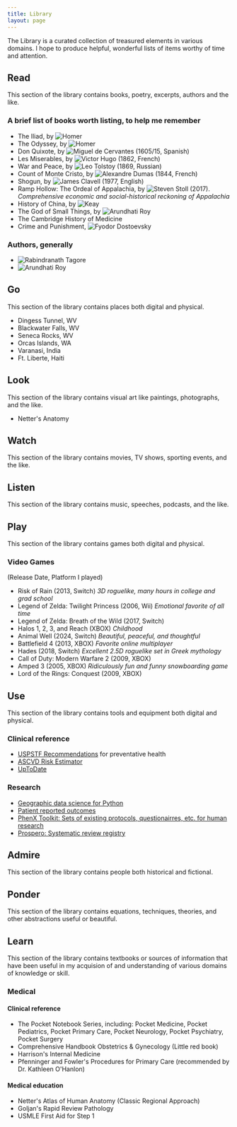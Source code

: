 ```yaml
---
title: Library
layout: page
---
```


The Library is a curated collection of treasured elements in various domains. I hope to produce helpful, wonderful lists of items worthy of time and attention.

## Read

This section of the library contains books, poetry, excerpts, authors and the like.

### A brief list of books worth listing, to help me remember

- The Iliad, by ![Homer](https://upload.wikimedia.org/wikipedia/commons/1/1c/Homer_British_Museum.jpg)
- The Odyssey, by ![Homer](https://upload.wikimedia.org/wikipedia/commons/1/1c/Homer_British_Museum.jpg)
- Don Quixote, by ![Miguel de Cervantes](https://upload.wikimedia.org/wikipedia/commons/0/09/Cervantes_J%C3%A1uregui.jpg) (1605/15, Spanish)
- Les Miserables, by ![Victor Hugo](https://upload.wikimedia.org/wikipedia/commons/thumb/e/e6/Victor_Hugo_by_%C3%89tienne_Carjat_1876_-_full.jpg/1200px-Victor_Hugo_by_%C3%89tienne_Carjat_1876_-_full.jpg) (1862, French)
- War and Peace, by ![Leo Tolstoy](https://cdn.britannica.com/94/4694-050-CABE0BB0/Leo-Tolstoy.jpg) (1869, Russian)
- Count of Monte Cristo, by ![Alexandre Dumas](https://upload.wikimedia.org/wikipedia/commons/c/c6/Nadar_-_Alexandre_Dumas_p%C3%A8re_%281802-1870%29_-_1983.198_-_Cleveland_Museum_of_Art.jpg) (1844, French)
- Shogun, by ![James Clavell](https://cdn.britannica.com/14/255414-050-4EC1222C/author-James-Clavell.jpg) (1977, English)
- Ramp Hollow: The Ordeal of Appalachia, by ![Steven Stoll](https://9b16f79ca967fd0708d1-2713572fef44aa49ec323e813b06d2d9.ssl.cf2.rackcdn.com/1140x_a10-7_cTC/Stoll-Steven-by-Tom-Stoelker-1-1569154751.jpg) (2017). *Comprehensive economic and social-historical reckoning of Appalachia*
- History of China, by ![Keay](https://media.cntraveler.com/photos/6345822956bb3cb685b1d987/master/w_1600%2Cc_limit/John-Keay-writer.jpg)
- The God of Small Things, by ![Arundhati Roy](https://compote.slate.com/images/7a1502d0-3c54-4796-9877-ae729c760156.jpg)
- The Cambridge History of Medicine
- Crime and Punishment, ![Fyodor Dostoevsky](https://upload.wikimedia.org/wikipedia/commons/7/78/Vasily_Perov_-_%D0%9F%D0%BE%D1%80%D1%82%D1%80%D0%B5%D1%82_%D0%A4.%D0%9C.%D0%94%D0%BE%D1%81%D1%82%D0%BE%D0%B5%D0%B2%D1%81%D0%BA%D0%BE%D0%B3%D0%BE_-_Google_Art_Project.jpg)

### Authors, generally

- ![Rabindranath Tagore](https://s3-us-east-2.amazonaws.com/cdn-test.poetryfoundation.org/content/images/2c9831dd1c0e4c77731bf9ff6fa301536d0a6cf2.jpeg)
- ![Arundhati Roy](https://compote.slate.com/images/7a1502d0-3c54-4796-9877-ae729c760156.jpg)

## Go

This section of the library contains places both digital and physical.

- Dingess Tunnel, WV
- Blackwater Falls, WV
- Seneca Rocks, WV
- Orcas Islands, WA
- Varanasi, India
- Ft. Liberte, Haiti

## Look

This section of the library contains visual art like paintings, photographs, and the like.

- Netter's Anatomy

## Watch

This section of the library contains movies, TV shows, sporting events, and the like.

## Listen

This section of the library contains music, speeches, podcasts, and the like.

## Play

This section of the library contains games both digital and physical.

### Video Games

(Release Date, Platform I played)

- Risk of Rain (2013, Switch) *3D roguelike, many hours in college and grad school*
- Legend of Zelda: Twilight Princess (2006, Wii) *Emotional favorite of all time*
- Legend of Zelda: Breath of the Wild (2017, Switch)
- Halos 1, 2, 3, and Reach (XBOX) *Childhood*
- Animal Well (2024, Switch) *Beautiful, peaceful, and thoughtful*
- Battlefield 4 (2013, XBOX) *Favorite online multiplayer*
- Hades (2018, Switch) *Excellent 2.5D roguelike set in Greek mythology*
- Call of Duty: Modern Warfare 2 (2009, XBOX)
- Amped 3 (2005, XBOX) *Ridiculously fun and funny snowboarding game*
- Lord of the Rings: Conquest (2009, XBOX)

## Use

This section of the library contains tools and equipment both digital and physical.

### Clinical reference

- [USPSTF Recommendations](https://www.uspreventiveservicestaskforce.org/uspstf/topic_search_results?topic_status=P) for preventative health
- [ASCVD Risk Estimator](https://tools.acc.org/ascvd-risk-estimator-plus/#!/calculate/estimate/)
- [UpToDate](https://www.uptodate.com/contents/search)

### Research

- [Geographic data science for Python](https://geographicdata.science/book/intro.html#)
- [Patient reported outcomes](https://www.healthmeasures.net/explore-measurement-systems/promis)
- [PhenX Toolkit: Sets of existing protocols, questionairres, etc. for human research](https://www.phenxtoolkit.org/)
- [Prospero: Systematic review registry](https://www.crd.york.ac.uk/prospero/)

## Admire

This section of the library contains people both historical and fictional.

## Ponder

This section of the library contains equations, techniques, theories, and other abstractions useful or beautiful.

## Learn

This section of the library contains textbooks or sources of information that have been useful in my acquision of and understanding of various domains of knowledge or skill.

### Medical

#### Clinical reference
- The Pocket Notebook Series, including: Pocket Medicine, Pocket Pediatrics, Pocket Primary Care, Pocket Neurology, Pocket Psychiatry, Pocket Surgery
- Comprehensive Handbook Obstetrics & Gynecology (Little red book)
- Harrison's Internal Medicine
- Pfenninger and Fowler's Procedures for Primary Care (recommended by Dr. Kathleen O'Hanlon)

#### Medical education
- Netter's Atlas of Human Anatomy (Classic Regional Approach)
- Goljan's Rapid Review Pathology
- USMLE First Aid for Step 1